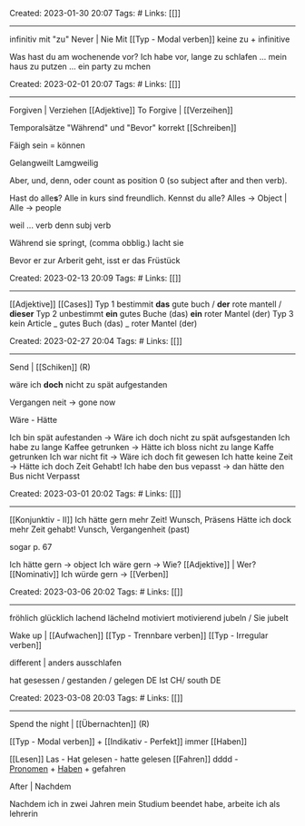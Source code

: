 Created: 2023-01-30 20:07
Tags: #
Links: [[]]
___

infinitiv mit "zu" 
Never | Nie
Mit [[Typ - Modal verben]] keine zu + infinitive

Was hast du am wochenende vor?
Ich habe vor, lange  zu schlafen
... mein haus zu putzen
... ein party zu mchen

Created: 2023-02-01 20:07
Tags: #
Links: [[]]
___

Forgiven | Verziehen [[Adjektive]]
To Forgive | [[Verzeihen]]

Temporalsätze "Während" und "Bevor" korrekt [[Schreiben]]

Fäigh sein = können

Gelangweilt
Lamgweilig

Aber, und, denn, oder count as position 0 (so subject after and then verb).

Hast do alle**s**? Alle in kurs sind freundlich. Kennst du alle?
Alles -> Object | Alle -> people

weil ... verb
denn subj verb

Während sie springt, (comma obblig.) lacht sie

Bevor er zur Arberit geht, isst er das Früstück

Created: 2023-02-13 20:09
Tags: #
Links: [[]]
___

[[Adjektive]] [[Cases]]
Typ 1 bestimmit
**das** gute buch / **der** rote mantell / **dieser**
Typ 2 unbestimmt
**ein** gutes Buche (das)
**ein** roter Mantel (der)
Typ 3 kein Article
_ gutes Buch (das)
_ roter Mantel (der)


Created: 2023-02-27 20:04
Tags: #
Links: [[]]
___

Send | [[Schiken]] (R)

wäre ich **doch** nicht zu spät aufgestanden

Vergangen neit -> gone now

Wäre - Hätte

Ich bin spät aufestanden -> Wäre ich doch nicht zu spät aufsgestanden
Ich habe zu lange Kaffee getrunken -> Hätte ich bloss nicht zu lange Kaffe getrunken
Ich war nicht fit -> Wäre ich doch fit gewesen
Ich hatte keine  Zeit -> Hätte ich doch Zeit Gehabt!
Ich habe den bus vepasst -> dan hätte den Bus nicht Verpasst


Created: 2023-03-01 20:02
Tags: #
Links: [[]]
___
[[Konjunktiv - II]]
Ich hätte gern mehr Zeit! Wunsch, Präsens
Hätte ich dock mehr Zeit gehabt! Vunsch, Vergangenheit (past)

sogar p. 67

Ich hätte gern -> object
Ich wäre gern -> Wie? [[Adjektive]] | Wer? [[Nominativ]]
Ich würde gern ->  [[Verben]]

Created: 2023-03-06 20:02
Tags: #
Links: [[]]
___

fröhlich
glücklich
lachend
lächelnd
motiviert 
motivierend
jubeln / Sie jubelt

Wake up | [[Aufwachen]]
[[Typ - Trennbare verben]] [[Typ - Irregular verben]]

different | anders
ausschlafen

hat gesessen / gestanden / gelegen DE
Ist CH/ south DE

Created: 2023-03-08 20:03
Tags: #
Links: [[]]
___

Spend the night | [[Übernachten]] (R)

[[Typ - Modal verben]] + [[Indikativ - Perfekt]] immer [[Haben]]

[[Lesen]] Las - Hat gelesen - hatte gelesen
[[Fahren]] dddd - [Pronomen](app://obsidian.md/Pronomen) + [Haben](app://obsidian.md/Haben) + gefahren

After | Nachdem

Nachdem ich in zwei Jahren mein Studium beendet habe, arbeite ich als lehrerin